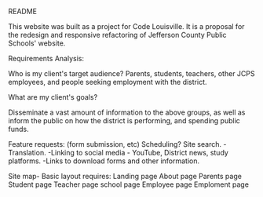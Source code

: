 README

This website was built as a project for Code Louisville. It is a proposal for the redesign and responsive refactoring of Jefferson County Public Schools' website.

Requirements Analysis:

Who is my client's target audience?
Parents, students, teachers, other JCPS employees, and people seeking employment with the district.

What are my client's goals?

Disseminate a vast amount of information to the above groups, as well as inform the public on how the district is performing, and spending public funds.

Feature requests: (form submission, etc)
Scheduling?
Site search.
-Translation.
-Linking to social media - YouTube, District news, study platforms.
-Links to download forms and other information.

Site map- Basic layout requires:
Landing page
About page
Parents page
Student page
Teacher page
school page
Employee page
Emploment page

